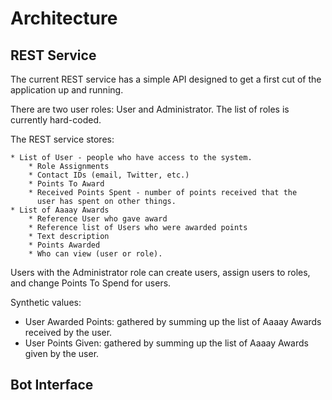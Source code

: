 # Architecture

## REST Service

The current REST service has a simple API designed to get a first cut of the
application up and running.

There are two user roles: User and Administrator.  The list of roles is
currently hard-coded.

The REST service stores:

    * List of User - people who have access to the system.
        * Role Assignments
        * Contact IDs (email, Twitter, etc.)
        * Points To Award
        * Received Points Spent - number of points received that the
          user has spent on other things.
    * List of Aaaay Awards
        * Reference User who gave award
        * Reference list of Users who were awarded points
        * Text description
        * Points Awarded
        * Who can view (user or role).

Users with the Administrator role can create users, assign users
to roles, and change Points To Spend for users.

Synthetic values:
  - User Awarded Points: gathered by summing up the list of Aaaay Awards
    received by the user.
  - User Points Given: gathered by summing up the list of Aaaay Awards
    given by the user.

## Bot Interface
